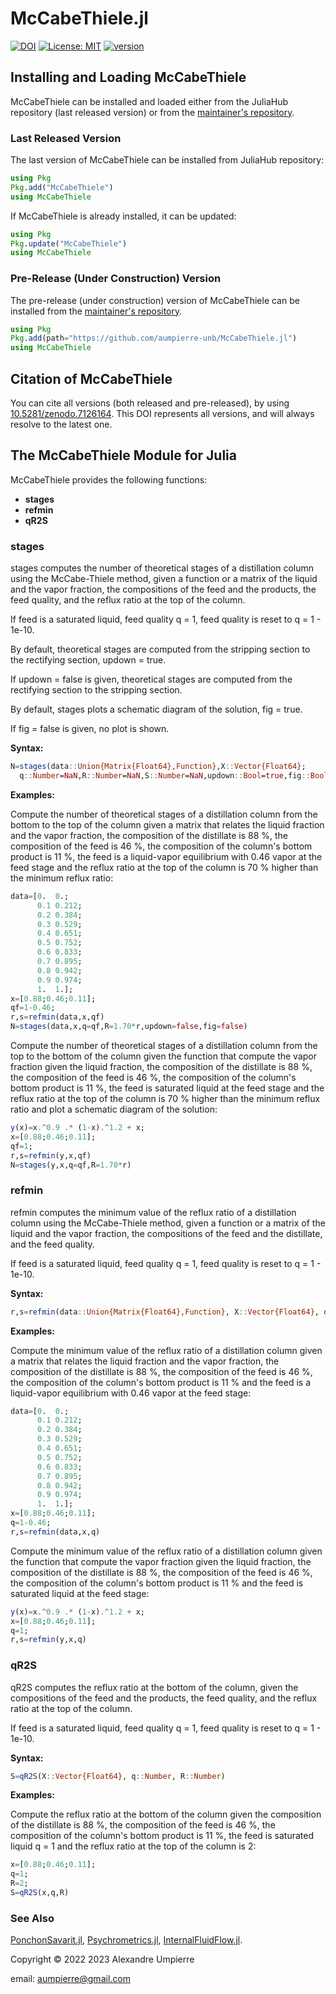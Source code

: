 # McCabeThiele.jl

[![DOI](https://zenodo.org/badge/543161141.svg)](https://doi.org/10.5281/zenodo.7126164)
[![License: MIT](https://img.shields.io/badge/License-MIT-yellow.svg)](https://opensource.org/licenses/MIT)
[![version](https://juliahub.com/docs/McCabeThiele/version.svg)](https://juliahub.com/ui/Packages/McCabeThiele/WauTj)

## Installing and Loading McCabeThiele

McCabeThiele can be installed and loaded either
from the JuliaHub repository (last released version) or from the
[maintainer's repository](https://github.com/aumpierre-unb/McCabeThiele.jl).

### Last Released Version

The last version of McCabeThiele can be installed from JuliaHub repository:

```julia
using Pkg
Pkg.add("McCabeThiele")
using McCabeThiele
```

If McCabeThiele is already installed, it can be updated:

```julia
using Pkg
Pkg.update("McCabeThiele")
using McCabeThiele
```

### Pre-Release (Under Construction) Version

The pre-release (under construction) version of McCabeThiele
can be installed from the [maintainer's repository](https://github.com/aumpierre-unb/McCabeThiele.jl).

```julia
using Pkg
Pkg.add(path="https://github.com/aumpierre-unb/McCabeThiele.jl")
using McCabeThiele
```

## Citation of McCabeThiele

You can cite all versions (both released and pre-released), by using
[10.5281/zenodo.7126164](https://doi.org/10.5281/zenodo.7126164).
This DOI represents all versions, and will always resolve to the latest one.

<!--For citation of the last released version of McCabeThiele, please check CITATION file at the [maintainer's repository](https://github.com/aumpierre-unb/McCabeThiele.jl).-->

## The McCabeThiele Module for Julia

McCabeThiele provides the following functions:

- **stages**
- **refmin**
- **qR2S**

### **stages**

stages computes the number of theoretical stages of a distillation column using the McCabe-Thiele method, given a function or a matrix of the liquid and the vapor fraction, the compositions of the feed and the products, the feed quality, and the reflux ratio at the top of the column.

If feed is a saturated liquid, feed quality q = 1, feed quality is reset to q = 1 - 1e-10.

By default, theoretical stages are computed from the stripping section to the rectifying section, updown = true.

If updown = false is given, theoretical stages are computed from the rectifying section to the stripping section.

By default, stages plots a schematic diagram of the solution, fig = true.

If fig = false is given, no plot is shown.

**Syntax:**

```julia
N=stages(data::Union{Matrix{Float64},Function},X::Vector{Float64};
  q::Number=NaN,R::Number=NaN,S::Number=NaN,updown::Bool=true,fig::Bool=true)
```

**Examples:**

Compute the number of theoretical stages of a distillation column from the bottom to the top of the column given a matrix that relates the liquid fraction and the vapor fraction, the composition of the distillate is 88 %, the composition of the feed is 46 %, the composition of the column's bottom product is 11 %, the feed is a liquid-vapor equilibrium with 0.46 vapor at the feed stage and the reflux ratio at the top of the column is 70 % higher than the minimum reflux ratio:

```julia
data=[0.  0.;
      0.1 0.212;
      0.2 0.384;
      0.3 0.529;
      0.4 0.651;
      0.5 0.752;
      0.6 0.833;
      0.7 0.895;
      0.8 0.942;
      0.9 0.974;
      1.  1.];
x=[0.88;0.46;0.11];
qf=1-0.46;
r,s=refmin(data,x,qf)
N=stages(data,x,q=qf,R=1.70*r,updown=false,fig=false)
```

Compute the number of theoretical stages of a distillation column from the top to the bottom of the column given the function that compute the vapor fraction given the liquid fraction, the composition of the distillate is 88 %, the composition of the feed is 46 %, the composition of the column's bottom product is 11 %, the feed is saturated liquid at the feed stage and the reflux ratio at the top of the column is 70 % higher than the minimum reflux ratio and plot a schematic diagram of the solution:

```julia
y(x)=x.^0.9 .* (1-x).^1.2 + x;
x=[0.88;0.46;0.11];
qf=1;
r,s=refmin(y,x,qf)
N=stages(y,x,q=qf,R=1.70*r)
```

### **refmin**

refmin computes the minimum value of the reflux ratio of a distillation column using the McCabe-Thiele method, given a function or a matrix of the liquid and the vapor fraction, the compositions of the feed and the distillate, and the feed quality.

If feed is a saturated liquid, feed quality q = 1, feed quality is reset to q = 1 - 1e-10.

**Syntax:**

```julia
r,s=refmin(data::Union{Matrix{Float64},Function}, X::Vector{Float64}, q::Number)
```

**Examples:**

Compute the minimum value of the reflux ratio of a distillation column given a matrix that relates the liquid fraction and the vapor fraction, the composition of the distillate is 88 %, the composition of the feed is 46 %, the composition of the column's bottom product is 11 % and the feed is a liquid-vapor equilibrium with 0.46 vapor at the feed stage:

```julia
data=[0.  0.;
      0.1 0.212;
      0.2 0.384;
      0.3 0.529;
      0.4 0.651;
      0.5 0.752;
      0.6 0.833;
      0.7 0.895;
      0.8 0.942;
      0.9 0.974;
      1.  1.];
x=[0.88;0.46;0.11];
q=1-0.46;
r,s=refmin(data,x,q)
```

Compute the minimum value of the reflux ratio of a distillation column given the function that compute the vapor fraction given the liquid fraction, the composition of the distillate is 88 %, the composition of the feed is 46 %, the composition of the column's bottom product is 11 % and the feed is saturated liquid at the feed stage:

```julia
y(x)=x.^0.9 .* (1-x).^1.2 + x;
x=[0.88;0.46;0.11];
q=1;
r,s=refmin(y,x,q)
```

### **qR2S**

qR2S computes the reflux ratio at the bottom of the column, given the compositions of the feed and the products, the feed quality, and the reflux ratio at the top of the column.

If feed is a saturated liquid, feed quality q = 1, feed quality is reset to q = 1 - 1e-10.

**Syntax:**

```julia
S=qR2S(X::Vector{Float64}, q::Number, R::Number)
```

**Examples:**

Compute the reflux ratio at the bottom of the column given the composition of the distillate is 88 %, the composition of the feed is 46 %, the composition of the column's bottom product is 11 %, the feed is saturated liquid q = 1 and the reflux ratio at the top of the column is 2:

```julia
x=[0.88;0.46;0.11];
q=1;
R=2;
S=qR2S(x,q,R)
```

### See Also

[PonchonSavarit.jl](https://github.com/aumpierre-unb/PonchonSavarit.jl),
[Psychrometrics.jl](https://github.com/aumpierre-unb/Psychrometrics.jl),
[InternalFluidFlow.jl](https://github.com/aumpierre-unb/InternalFluidFlow.jl).

Copyright &copy; 2022 2023 Alexandre Umpierre

email: <aumpierre@gmail.com>
